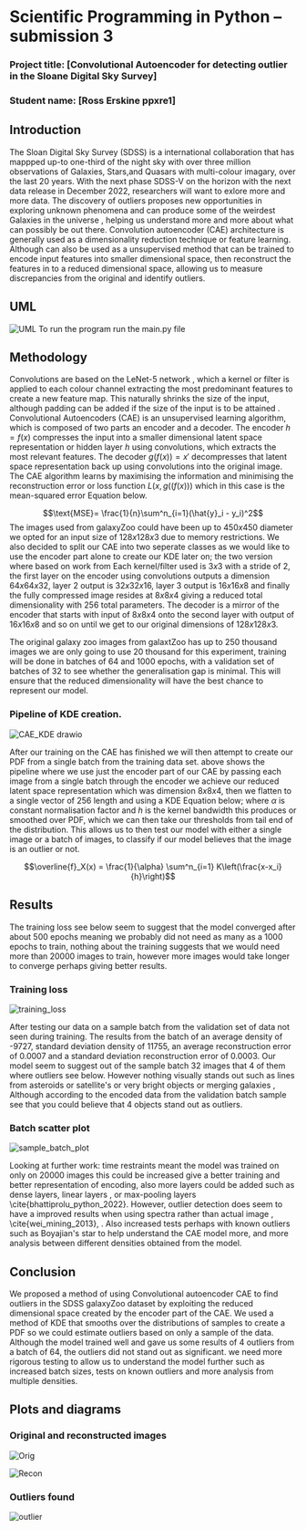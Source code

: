 # Scientific Programming in Python – submission 3

### Project title: [Convolutional Autoencoder for detecting outlier in the Sloane Digital Sky Survey]

### Student name: [Ross Erskine ppxre1]
  
## Introduction
The Sloan Digital Sky Survey (SDSS) is a international collaboration that has mappped up-to one-third of the night sky with over three million observations  of Galaxies, Stars,and Quasars with multi-colour imagary, over the last 20 years. With the next phase SDSS-V on the horizon with the next data release in December 2022, researchers will want to exlore more and more data. The discovery of outliers proposes new opportunities in exploring unknown phenomena and can produce some of the weirdest Galaxies in the universe , helping us understand more and more about what can possibly be out there. Convolution autoencoder (CAE) architecture is generally used as a dimensionality reduction technique or feature learning. Although can also be used as a unsupervised method that can be trained to encode input features into smaller dimensional space, then reconstruct the features in to a reduced dimensional space, allowing us to measure discrepancies from the original and identify outliers.



## UML 
![UML](https://user-images.githubusercontent.com/46631932/207575709-015fab24-37eb-4faf-913a-a87e7aab5d06.png)
To run the program run the main.py file 

## Methodology
Convolutions are based on the LeNet-5 network , which a kernel or filter is applied to each colour channel extracting the most predominant features to create a new feature map. This naturally shrinks the size of the input, although padding can be added if the size of the input is to be attained .
Convolutional Autoencoders (CAE) is an unsupervised learning algorithm, which is composed of two parts an encoder and a decoder. The encoder $h=f(x)$ compresses the input into a smaller dimensional latent space representation or hidden layer $h$ using convolutions, which extracts the most relevant features. The decoder $g(f(x))=x'$ decompresses that latent space representation back up using convolutions into the original image. The CAE algorithm learns by maximising the information and minimising the reconstruction error or loss function $L(x, g((f(x)))$ which in this case is the mean-squared error Equation below. 

$$\text{MSE}= \frac{1}{n}\sum^n_{i=1}(\hat{y}_i - y_i)^2$$
The images used from galaxyZoo could have been up to $450x450$ diameter we opted for an input size of $128x128x3$ due to memory restrictions. We also decided to split our CAE into two seperate classes as we would like to use the encoder part alone to create our KDE later on; the two version where based on work from  Each kernel/filter used is $3x3$ with a stride of $2$, the first layer on the encoder using convolutions outputs a dimension $64x64x32$, layer 2 output is $32x32x16$, layer 3 output is $16x16x8$ and finally the fully compressed image resides at $8x8x4$ giving a reduced total dimensionality with $256$ total parameters. The decoder is a mirror of the encoder that starts with input of $8x8x4$ onto the second layer with output of $16x16x8$ and so on until we get to our original dimensions of $128x128x3$. 

The original galaxy zoo images from galaxtZoo has up to 250 thousand images we are only going to use 20 thousand for this experiment, training will be done in batches of 64 and 1000 epochs, with a validation set  of batches of 32 to see whether the generalisation gap is minimal. This will ensure that the reduced dimensionality will have the best chance to represent our model.

### Pipeline of KDE creation.
![CAE_KDE drawio](https://user-images.githubusercontent.com/46631932/207576936-8507e6a6-acc3-4376-8ee4-a70eaebb7377.png)


After our training on the CAE has finished we will then attempt to create our PDF from a single batch from the training data set.  above shows the pipeline where we use just the encoder part of our CAE by passing each image from a single batch through the encoder we achieve our reduced latent space representation which was dimension $8x8x4$, then we flatten to a single vector of $256$ length and using a KDE Equation below; where $\alpha$ is constant normalisation factor and $h$ is the kernel bandwidth  this produces or smoothed over PDF, which we can then take our thresholds from tail end of the distribution. This allows us to then test our model with either a single image or a batch of images, to classify if our model believes  that the image is an outlier or not. 

$$\overline{f}_X(x) = \frac{1}{\alpha} \sum^n_{i=1} K\left(\frac{x-x_i}{h}\right)$$


## Results 
The training loss see below seem to suggest that the model converged after about 500 epochs meaning we probably did not need as many as a 1000 epochs to train, nothing about the training suggests that we would need more than 20000 images to train, however more images would take longer to converge perhaps giving better results. 

### Training loss
![training_loss](https://user-images.githubusercontent.com/46631932/207577279-a80f5fa3-dda9-4fc4-bf38-3171abdbed18.png)


After testing our data on a sample batch from the validation set of data not seen during training. The results from the batch of an average density of -9727, standard deviation density of 11755, an average reconstruction error of 0.0007 and a standard deviation reconstruction error of 0.0003. Our model seem to suggest out of the sample batch 32 images that 4 of them where outliers see below. However nothing visually stands out such as lines from asteroids or satellite's or very bright objects or merging galaxies , Although according to the encoded data from the validation batch sample see  that you could believe that 4 objects stand out as outliers. 

### Batch scatter plot
![sample_batch_plot](https://user-images.githubusercontent.com/46631932/207577336-95412f75-0a75-477f-9e41-b05c16f021c1.png)


Looking at further work: time restraints meant the model was trained on only on 20000 images this could be increased give a better training and better representation of encoding, also more layers could be added such as dense layers, linear layers , or max-pooling layers \cite{bhattiprolu_python_2022}. However, outlier detection does seem to have a improved results when using spectra rather than actual image , \cite{wei_mining_2013}, . Also increased tests perhaps with known outliers such as Boyajian's star  to help understand the CAE model more, and more analysis between different densities obtained from the model.

## Conclusion
We proposed a method of using Convolutional autoencoder CAE to find outliers in the SDSS galaxyZoo dataset by exploiting the reduced dimensional space created by the encoder part of the CAE. We used a method of KDE that smooths over the distributions of samples to create a PDF so we could estimate outliers based on only a sample of the data. Although the model trained well and gave us some results of 4 outliers from a batch of 64, the outliers did not stand out as significant. we need more rigorous testing to allow us to understand the model further such as increased batch sizes, tests on known outliers and more analysis from multiple densities.

## Plots and diagrams
### Original and reconstructed images
![Orig](https://user-images.githubusercontent.com/46631932/207577115-08611923-4445-4f16-9251-1915abe4dfd0.png)

![Recon](https://user-images.githubusercontent.com/46631932/207577148-9f58e37e-f6c8-4eca-9000-6189e91b44c9.png)

### Outliers found
![outlier](https://user-images.githubusercontent.com/46631932/207577227-16655a43-2c5e-4274-8efb-f79de0b46098.png)













